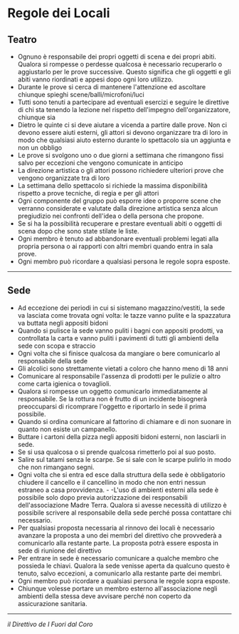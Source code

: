 # Regole dei Locali

## Teatro
- Ognuno è responsabile dei propri oggetti di scena e dei propri abiti. Qualora si rompesse o perdesse qualcosa è necessario recuperarlo o aggiustarlo per le prove successive. Questo significa che gli oggetti e gli abiti vanno riordinati e appesi dopo ogni loro utilizzo.
- Durante le prove si cerca di mantenere l'attenzione ed ascoltare chiunque spieghi scene/balli/microfoni/luci
- Tutti sono tenuti a partecipare ad eventuali esercizi e seguire le direttive di chi sta tenendo la lezione nel rispetto dell'impegno dell'organizzatore, chiunque sia
- Dietro le quinte ci si deve aiutare a vicenda a partire dalle prove. Non ci devono essere aiuti esterni, gli attori si devono organizzare tra di loro in modo che qualsiasi aiuto esterno durante lo spettacolo sia un aggiunta e non un obbligo
- Le prove si svolgono uno o due giorni a settimana che rimangono fissi salvo per eccezioni che vengono comunicate in anticipo
- La direzione artistica o gli attori possono richiedere ulteriori prove che vengono organizzate tra di loro
- La settimana dello spettacolo si richiede la massima disponibilità rispetto a prove tecniche, di regia e per gli attori
- Ogni componente del gruppo può esporre idee o proporre scene che verranno considerate e valutate dalla direzione artistica senza alcun pregiudizio nei confronti dell'idea o della persona che propone.
- Se si ha la possibilità recuperare e prestare eventuali abiti o oggetti di scena dopo che sono state stilate le liste.
- Ogni membro è tenuto ad abbandonare eventuali problemi legati alla propria persona o ai rapporti con altri membri quando entra in sala prove.
- Ogni membro può ricordare a qualsiasi persona le regole sopra esposte.

---

## Sede

- Ad eccezione dei periodi in cui si sistemano magazzino/vestiti, la sede va lasciata come trovata ogni volta: le tazze vanno pulite e la spazzatura va buttata negli appositi bidoni
- Quando si pulisce la sede vanno puliti i bagni con appositi prodotti, va controllata la carta e vanno puliti i pavimenti di tutti gli ambienti della sede con scopa e straccio
- Ogni volta che si finisce qualcosa da mangiare o bere comunicarlo al responsabile della sede
- Gli alcolici sono strettamente vietati a coloro che hanno meno di 18 anni
- Comunicare al responsabile l'assenza di prodotti per le pulizie o altro come carta igienica o tovaglioli.
- Qualora si rompesse un oggetto comunicarlo immediatamente al responsabile. Se la rottura non è frutto di un incidente bisognerà preoccuparsi di ricomprare l'oggetto e riportarlo in sede il prima possibile.
- Quando si ordina comunicare al fattorino di chiamare e di non suonare in quanto non esiste un campanello.
- Buttare i cartoni della pizza negli appositi bidoni esterni, non lasciarli in sede.
- Se si usa qualcosa o si prende qualcosa rimetterlo poi al suo posto.
- Salire sul tatami senza le scarpe. Se si sale con le scarpe pulirlo in modo che non rimangano segni.
- Ogni volta che si entra ed esce dalla struttura della sede è obbligatorio chiudere il cancello e il cancellino in modo che non entri nessun estraneo a casa provvidenza. - -L'uso di ambienti esterni alla sede è possibile solo dopo previa autorizzazione dei responsabili dell'associazione Madre Terra. Qualora si avesse necessità di utilizzo è possibile scrivere al responsabile della sede perché possa contattare chi necessario.
- Per qualsiasi proposta necessaria al rinnovo dei locali è necessario avanzare la proposta a uno dei membri del direttivo che provvederà a comunicarlo alla restante parte. La proposta potrà essere esposta in sede di riunione del direttivo
- Per entrare in sede è necessario comunicare a qualche membro che possieda le chiavi. Qualora la sede venisse aperta da qualcuno questo è tenuto, salvo eccezioni, a comunicarlo alla restante parte dei membri.
- Ogni membro può ricordare a qualsiasi persona le regole sopra esposte.
- Chiunque volesse portare un membro esterno all'associazione negli ambienti della stessa deve avvisare perché non coperto da assicurazione sanitaria.

----

_il Direttivo de I Fuori dal Coro_

